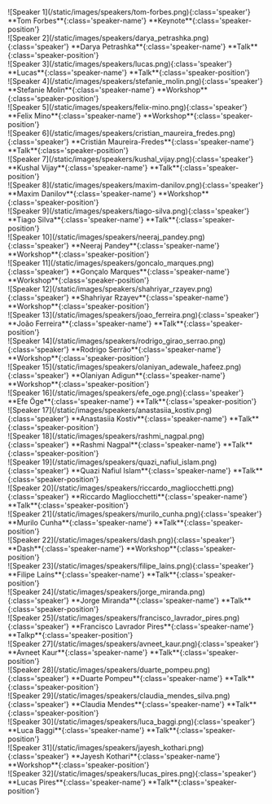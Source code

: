 <div markdown="1" class="swiper-slide" style="cursor:pointer" onclick="window.open('https://pretalx.evolutio.pt/pycon-pt-2023/speaker/BJWYLZ/','_blank')">
![Speaker 1](/static/images/speakers/tom-forbes.png){:class='speaker'} **Tom Forbes**{:class='speaker-name'} **Keynote**{:class='speaker-position'}
</div>
<div markdown="1" class="swiper-slide" style="cursor:pointer" onclick="window.open('https://pretalx.evolutio.pt/pycon-pt-2023/speaker/MQF8UQ/','_blank')">
![Speaker 2](/static/images/speakers/darya_petrashka.png){:class='speaker'} **Darya Petrashka**{:class='speaker-name'} **Talk**{:class='speaker-position'}
</div>
<div markdown="1" class="swiper-slide" style="cursor:pointer" onclick="window.open('https://pretalx.evolutio.pt/pycon-pt-2023/speaker/ELJJRP/','_blank')">
![Speaker 3](/static/images/speakers/lucas.png){:class='speaker'} **Lucas**{:class='speaker-name'} **Talk**{:class='speaker-position'}
</div>
<div markdown="1" class="swiper-slide" style="cursor:pointer" onclick="window.open('https://pretalx.evolutio.pt/pycon-pt-2023/speaker/9NHRV8/','_blank')">
![Speaker 4](/static/images/speakers/stefanie_molin.png){:class='speaker'} **Stefanie Molin**{:class='speaker-name'} **Workshop**{:class='speaker-position'}
</div>
<div markdown="1" class="swiper-slide" style="cursor:pointer" onclick="window.open('https://pretalx.evolutio.pt/pycon-pt-2023/speaker/BK7CRH/','_blank')">
![Speaker 5](/static/images/speakers/felix-mino.png){:class='speaker'} **Felix Mino**{:class='speaker-name'} **Workshop**{:class='speaker-position'}
</div>
<div markdown="1" class="swiper-slide" style="cursor:pointer" onclick="window.open('https://pretalx.evolutio.pt/pycon-pt-2023/speaker/8DMJYJ/','_blank')">
![Speaker 6](/static/images/speakers/cristian_maureira_fredes.png){:class='speaker'} **Cristián Maureira-Fredes**{:class='speaker-name'} **Talk**{:class='speaker-position'}
</div>
<div markdown="1" class="swiper-slide" style="cursor:pointer" onclick="window.open('https://pretalx.evolutio.pt/pycon-pt-2023/speaker/FDWJUP/','_blank')">
![Speaker 7](/static/images/speakers/kushal_vijay.png){:class='speaker'} **Kushal Vijay**{:class='speaker-name'} **Talk**{:class='speaker-position'}
</div>
<div markdown="1" class="swiper-slide" style="cursor:pointer" onclick="window.open('https://pretalx.evolutio.pt/pycon-pt-2023/speaker/JUGPGE/','_blank')">
![Speaker 8](/static/images/speakers/maxim-danilov.png){:class='speaker'} **Maxim Danilov**{:class='speaker-name'} **Workshop**{:class='speaker-position'}
</div>
<div markdown="1" class="swiper-slide" style="cursor:pointer" onclick="window.open('https://pretalx.evolutio.pt/pycon-pt-2023/speaker/7NUXVL/','_blank')">
![Speaker 9](/static/images/speakers/tiago-silva.png){:class='speaker'} **Tiago Silva**{:class='speaker-name'} **Talk**{:class='speaker-position'}
</div>
<div markdown="1" class="swiper-slide" style="cursor:pointer" onclick="window.open('https://pretalx.evolutio.pt/pycon-pt-2023/speaker/3YA7BA/','_blank')">
![Speaker 10](/static/images/speakers/neeraj_pandey.png){:class='speaker'} **Neeraj Pandey**{:class='speaker-name'} **Workshop**{:class='speaker-position'}
</div>
<div markdown="1" class="swiper-slide" style="cursor:pointer" onclick="window.open('https://pretalx.evolutio.pt/pycon-pt-2023/speaker/DZDVGN/','_blank')">
![Speaker 11](/static/images/speakers/goncalo_marques.png){:class='speaker'} **Gonçalo Marques**{:class='speaker-name'} **Workshop**{:class='speaker-position'}
</div>
<div markdown="1" class="swiper-slide" style="cursor:pointer" onclick="window.open('https://pretalx.evolutio.pt/pycon-pt-2023/speaker/ZUTZVF/','_blank')">
![Speaker 12](/static/images/speakers/shahriyar_rzayev.png){:class='speaker'} **Shahriyar Rzayev**{:class='speaker-name'} **Workshop**{:class='speaker-position'}
</div>
<div markdown="1" class="swiper-slide" style="cursor:pointer" onclick="window.open('https://pretalx.evolutio.pt/pycon-pt-2023/speaker/YPYG8X/','_blank')">
![Speaker 13](/static/images/speakers/joao_ferreira.png){:class='speaker'} **João Ferreira**{:class='speaker-name'} **Talk**{:class='speaker-position'}
</div>
<div markdown="1" class="swiper-slide" style="cursor:pointer" onclick="window.open('https://pretalx.evolutio.pt/pycon-pt-2023/speaker/D33C79/','_blank')">
![Speaker 14](/static/images/speakers/rodrigo_girao_serrao.png){:class='speaker'} **Rodrigo Serrão**{:class='speaker-name'} **Workshop**{:class='speaker-position'}
</div>
<div markdown="1" class="swiper-slide" style="cursor:pointer" onclick="window.open('https://pretalx.evolutio.pt/pycon-pt-2023/speaker/S9CE7X/','_blank')">
![Speaker 15](/static/images/speakers/olaniyan_adewale_hafeez.png){:class='speaker'} **Olaniyan Adigun**{:class='speaker-name'} **Workshop**{:class='speaker-position'}
</div>
<div markdown="1" class="swiper-slide" style="cursor:pointer" onclick="window.open('https://pretalx.evolutio.pt/pycon-pt-2023/speaker/BWRC8B/','_blank')">
![Speaker 16](/static/images/speakers/efe_oge.png){:class='speaker'} **Efe Öge**{:class='speaker-name'} **Talk**{:class='speaker-position'}
</div>
<div markdown="1" class="swiper-slide" style="cursor:pointer" onclick="window.open('https://pretalx.evolutio.pt/pycon-pt-2023/speaker/X3ZFEA/','_blank')">
![Speaker 17](/static/images/speakers/anastasiia_kostiv.png){:class='speaker'} **Anastasiia Kostiv**{:class='speaker-name'} **Talk**{:class='speaker-position'}
</div>
<div markdown="1" class="swiper-slide" style="cursor:pointer" onclick="window.open('https://pretalx.evolutio.pt/pycon-pt-2023/speaker/SVMWFM/','_blank')">
![Speaker 18](/static/images/speakers/rashmi_nagpal.png){:class='speaker'} **Rashmi Nagpal**{:class='speaker-name'} **Talk**{:class='speaker-position'}
</div>
<div markdown="1" class="swiper-slide" style="cursor:pointer" onclick="window.open('https://pretalx.evolutio.pt/pycon-pt-2023/speaker/H9Y9HV/','_blank')">
![Speaker 19](/static/images/speakers/quazi_nafiul_islam.png){:class='speaker'} **Quazi Nafiul Islam**{:class='speaker-name'} **Talk**{:class='speaker-position'}
</div>
<div markdown="1" class="swiper-slide" style="cursor:pointer" onclick="window.open('https://pretalx.evolutio.pt/pycon-pt-2023/speaker/RSWFLW/','_blank')">
![Speaker 20](/static/images/speakers/riccardo_magliocchetti.png){:class='speaker'} **Riccardo Magliocchetti**{:class='speaker-name'} **Talk**{:class='speaker-position'}
</div>
<div markdown="1" class="swiper-slide" style="cursor:pointer" onclick="window.open('https://pretalx.evolutio.pt/pycon-pt-2023/speaker/YN9PA8/','_blank')">
![Speaker 21](/static/images/speakers/murilo_cunha.png){:class='speaker'} **Murilo Cunha**{:class='speaker-name'} **Talk**{:class='speaker-position'}
</div>
<div markdown="1" class="swiper-slide" style="cursor:pointer" onclick="window.open('https://pretalx.evolutio.pt/pycon-pt-2023/speaker/VGVQPK/','_blank')">
![Speaker 22](/static/images/speakers/dash.png){:class='speaker'} **Dash**{:class='speaker-name'} **Workshop**{:class='speaker-position'}
</div>
<div markdown="1" class="swiper-slide" style="cursor:pointer" onclick="window.open('https://pretalx.evolutio.pt/pycon-pt-2023/speaker/NXMEER/','_blank')">
![Speaker 23](/static/images/speakers/filipe_lains.png){:class='speaker'} **Filipe Laíns**{:class='speaker-name'} **Talk**{:class='speaker-position'}
</div>
<div markdown="1" class="swiper-slide" style="cursor:pointer" onclick="window.open('https://pretalx.evolutio.pt/pycon-pt-2023/speaker/XWDBED/','_blank')">
![Speaker 24](/static/images/speakers/jorge_miranda.png){:class='speaker'} **Jorge Miranda**{:class='speaker-name'} **Talk**{:class='speaker-position'}
</div>
<div markdown="1" class="swiper-slide" style="cursor:pointer" onclick="window.open('https://pretalx.evolutio.pt/pycon-pt-2023/speaker/FQW9YE/','_blank')">
![Speaker 25](/static/images/speakers/francisco_lavrador_pires.png){:class='speaker'} **Francisco Lavrador Pires**{:class='speaker-name'} **Talkp**{:class='speaker-position'}
</div>
<div markdown="1" class="swiper-slide" style="cursor:pointer" onclick="window.open('https://pretalx.evolutio.pt/pycon-pt-2023/speaker/ASJFWF/','_blank')">
![Speaker 27](/static/images/speakers/avneet_kaur.png){:class='speaker'} **Avneet Kaur**{:class='speaker-name'} **Talk**{:class='speaker-position'}
</div>
<div markdown="1" class="swiper-slide" style="cursor:pointer" onclick="window.open('https://pretalx.evolutio.pt/pycon-pt-2023/speaker/NMESZQ/','_blank')">
![Speaker 28](/static/images/speakers/duarte_pompeu.png){:class='speaker'} **Duarte Pompeu**{:class='speaker-name'} **Talk**{:class='speaker-position'}
</div>
<div markdown="1" class="swiper-slide" style="cursor:pointer" onclick="window.open('https://pretalx.evolutio.pt/pycon-pt-2023/speaker/ZMKNKH/','_blank')">
![Speaker 29](/static/images/speakers/claudia_mendes_silva.png){:class='speaker'} **Claudia Mendes**{:class='speaker-name'} **Talk**{:class='speaker-position'}
</div>
<div markdown="1" class="swiper-slide" style="cursor:pointer" onclick="window.open('https://pretalx.evolutio.pt/pycon-pt-2023/speaker/W9ZLUD/','_blank')">
![Speaker 30](/static/images/speakers/luca_baggi.png){:class='speaker'} **Luca Baggi**{:class='speaker-name'} **Talk**{:class='speaker-position'}
</div>
<div markdown="1" class="swiper-slide" style="cursor:pointer" onclick="window.open('https://pretalx.evolutio.pt/pycon-pt-2023/speaker/Z7MVME/','_blank')">
![Speaker 31](/static/images/speakers/jayesh_kothari.png){:class='speaker'} **Jayesh Kothari**{:class='speaker-name'} **Workshop**{:class='speaker-position'}
</div>
<div markdown="1" class="swiper-slide" style="cursor:pointer" onclick="window.open('https://pretalx.evolutio.pt/pycon-pt-2023/speaker/A3HDM9/','_blank')">
![Speaker 32](/static/images/speakers/lucas_pires.png){:class='speaker'} **Lucas Pires**{:class='speaker-name'} **Talk**{:class='speaker-position'}
</div>
